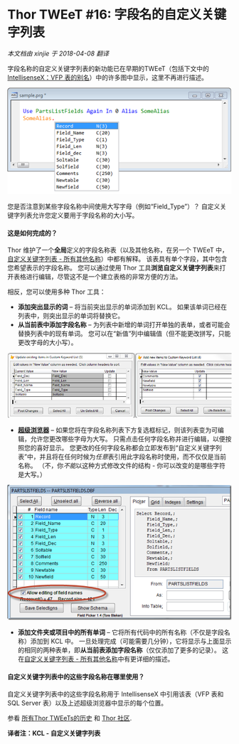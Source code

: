 ﻿Thor TWEeT #16: 字段名的自定义关键字列表
===
_本文档由 xinjie 于 2018-04-08 翻译_

字段名称的自定义关键字列表的新功能已在早期的TWEeT（包括下文中的[IntellisenseX：VFP 表的别名](Tweet_11.md)）中的许多图中显示，这里不再进行描述。

![](Images/Tweet16a.png)

您是否注意到某些字段名称中间使用大写字母（例如“Field_Type”）？ 自定义关键字列表允许您定义要用于字段名称的大小写。

#### 这是如何完成的？

Thor 维护了一个**全局**定义的字段名称表（以及其他名称，在另一个 TWEeT 中，[自定义关键字列表 - 所有其他名称](Tweet_19.md)）中都有解释。 该表具有单个字段，其中包含您希望表示的字段名称。 您可以通过使用 Thor 工具**浏览自定义关键字列表**来打开表格进行编辑，尽管这不是一个建立表格的非常方便的方法。

相反，您可以使用多种 Thor 工具：

*   **添加突出显示的词** – 将当前突出显示的单词添加到 KCL。 如果该单词已经在列表中，则突出显示的单词将替换它。
*   **从当前表中添加字段名称** – 为列表中新增的单词打开单独的表单，或者可能会替换列表中的现有单词。 您可以在“新值”列中编辑值（但不能更改拼写，只能更改字母的大小写）。

![](Images/Tweet16b.png)

*   [**超级浏览器**](../Thor_superbrowse.md) – 如果您将在字段名称列表下方复选框标记，则该列表变为可编辑，允许您更改哪些字母为大写。 只需点击任何字段名称并进行编辑，以便按照您的喜好显示。 您更改的任何字段名称都会立即发布到“自定义关键字列表”中，并且将在任何时候为*任意*表引用此字段名称时使用，而不仅仅是当前名称。 （不，你*不能*以这种方式修改文件的结构 - 你可以改变的是哪些字符是大写。）

![](Images/Tweet16c.png)

*   **添加文件夹或项目中的所有单词** – 它将所有代码中的所有名称（不仅是字段名称）添加到 KCL 中。 一旦处理完成（可能需要几分钟），它将显示与上面显示的相同的两种表单，即**从当前表添加字段名称**（仅仅添加了更多的记录）。 这在[自定义关键字列表 - 所有其他名称](Tweet_19.md)中有更详细的描述。

#### 自定义关键字列表中的这些字段名称在哪里使用？

自定义关键字列表中的这些字段名称用于 IntellisenseX 中引用该表（VFP 表和 SQL Server 表）以及上述超级浏览器中显示的每个位置。

参看 [所有Thor TWEeTs的历史](../TWEeTs.md) 和 [Thor 社区](https://groups.google.com/forum/?fromgroups#!forum/FoxProThor).

**译者注：KCL - 自定义关键字列表**
